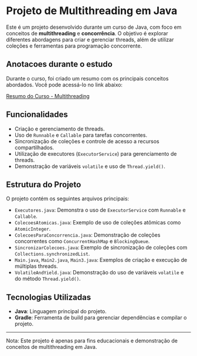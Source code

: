 # Projeto de Multithreading em Java

Este é um projeto desenvolvido durante um curso de Java, com foco em conceitos de **multithreading** e **concorrência**. O objetivo é explorar diferentes abordagens para criar e gerenciar threads, além de utilizar coleções e ferramentas para programação concorrente.

## Anotacoes durante o estudo

Durante o curso, foi criado um resumo com os principais conceitos abordados. Você pode acessá-lo no link abaixo:

[Resumo do Curso - Multithreading](https://amethyst-innovation-b5c.notion.site/Multithread-1d941543a11c8026b982c4e4b21be7cc)

## Funcionalidades

- Criação e gerenciamento de threads.
- Uso de `Runnable` e `Callable` para tarefas concorrentes.
- Sincronização de coleções e controle de acesso a recursos compartilhados.
- Utilização de executores (`ExecutorService`) para gerenciamento de threads.
- Demonstração de variáveis `volatile` e uso de `Thread.yield()`.

## Estrutura do Projeto

O projeto contém os seguintes arquivos principais:

- `Executores.java`: Demonstra o uso de `ExecutorService` com `Runnable` e `Callable`.
- `ColecoesAtomicas.java`: Exemplo de uso de coleções atômicas como `AtomicInteger`.
- `ColecoesParaConcorrencia.java`: Demonstração de coleções concorrentes como `ConcurrentHashMap` e `BlockingQueue`.
- `SincronizarColecoes.java`: Exemplo de sincronização de coleções com `Collections.synchronizedList`.
- `Main.java`, `Main2.java`, `Main3.java`: Exemplos de criação e execução de múltiplas threads.
- `VolatileAndYield.java`: Demonstração do uso de variáveis `volatile` e do método `Thread.yield()`.

## Tecnologias Utilizadas

- **Java**: Linguagem principal do projeto.
- **Gradle**: Ferramenta de build para gerenciar dependências e compilar o projeto.

<hr></hr> Nota: Este projeto é apenas para fins educacionais e demonstração de conceitos de multithreading em Java.
